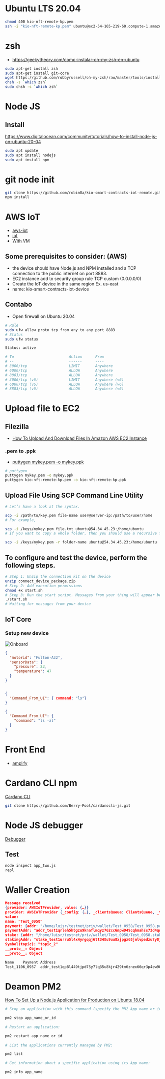 # Ubuntu LTS 20.04

```sh
chmod 400 kio-nft-remote-kp.pem
ssh -i "kio-nft-remote-kp.pem" ubuntu@ec2-54-165-219-60.compute-1.amazonaws.com
 ```
# zsh
- https://geekytheory.com/como-instalar-oh-my-zsh-en-ubuntu
  
```sh
sudo apt-get install zsh
sudo apt-get install git-core
wget https://github.com/robbyrussell/oh-my-zsh/raw/master/tools/install.sh -O - | zsh
chsh -s `which zsh`
sudo chsh -s `which zsh`
```

# Node JS

## Install
https://www.digitalocean.com/community/tutorials/how-to-install-node-js-on-ubuntu-20-04

```sh
sudo apt update
sudo apt install nodejs
sudo apt install npm
```

 # git node init

 ```sh
git clone https://github.com/robin8a/kio-smart-contracts-iot-remote.git
npm install
 ```

 # AWS IoT
- [aws-iot](https://github.com/aws/aws-iot-device-sdk-js)
- [iot](https://dev.to/vic3king/how-to-control-an-iot-device-using-aws-in-a-node-js-application-21dh)
- [With VM](https://docs.aws.amazon.com/iot/latest/developerguide/creating-a-virtual-thing.html)

## Some prerequisites to consider: (AWS)
- the device should have Node.js and NPM installed and a TCP connection to the public internet on port 8883.
- EC2 instance add to security group rule TCP custom (0.0.0.0/0)
- Create the IoT device in the same region Ex. us-east
- name: kio-smart-contracts-iot-device

## Contabo
- Open firewall on Ubuntu 20.04
```sh
# Rule
sudo ufw allow proto tcp from any to any port 8883
# Status
sudo ufw status

Status: active

# To                         Action      From
# --                         ------      ----
# 3006/tcp                   LIMIT       Anywhere                  
# 6000/tcp                   ALLOW       Anywhere                  
# 8883/tcp                   ALLOW       Anywhere                  
# 3006/tcp (v6)              LIMIT       Anywhere (v6)             
# 6000/tcp (v6)              ALLOW       Anywhere (v6)             
# 8883/tcp (v6)              ALLOW       Anywhere (v6) 
```

# Upload file to EC2

## Filezilla
- [How To Upload And Download Files In Amazon AWS EC2 Instance](https://comtechies.com/how-to-upload-and-download-files-in-amazon-aws-ec2-instance.html)

### .pem to .ppk
- [puttygen mykey.pem -o mykey.ppk](https://stackoverflow.com/questions/37286791/convert-pem-to-ppk-on-macos)
  
```sh
# puttygen
puttygen mykey.pem -o mykey.ppk
puttygen kio-nft-remote-kp.pem -o kio-nft-remote-kp.ppk
```

## Upload File Using SCP Command Line Utility

```sh
# Let’s have a look at the syntax.

scp -i /path/to/key.pem file-name user@server-ip:/path/to/user/home
# For example,

scp -i /keys/mykey.pem file.txt ubuntu@54.34.45.23:/home/ubuntu 
# If you want to copy a whole folder, then you should use a recursive flag -r with the command as shown below.

scp -i /keys/mykey.pem -r folder-name ubuntu@54.34.45.23:/home/ubuntu 
```


## To configure and test the device, perform the following steps.

```sh
# Step 1: Unzip the connection kit on the device
unzip connect_device_package.zip
# Step 2: Add execution permissions
chmod +x start.sh
# Step 3: Run the start script. Messages from your thing will appear below
./start.sh
# Waiting for messages from your device
```

## IoT Core

### Setup new device

![Onboard](_images/aws-iot-onboard.png)

```json
{
  "motorid": "Fulton-A32",
  "sensorData": {
    "pressure": 23,
    "temperature": 47
  }
}


{
  "Command_From_UI": { command: "ls"}
}

{
  "Command_From_UI": {
    "command": "ls -al"
  }
}
```

# Front End
- [amplify](https://docs.amplify.aws/lib/pubsub/getting-started/q/platform/js#step-1-create-iam-policies-for-aws-iot)


# Cardano CLI npm 

[Cardano CLI](https://www.npmjs.com/package/cardanocli-js)

```sh
git clone https://github.com/Berry-Pool/cardanocli-js.git 
```

# Node JS debugger
[Debugger](https://nodejs.org/api/debugger.html)

## Test
```sh
node inspect app_two.js 
repl
```

# Waller Creation

```json
Message received 
{provider: AWSIoTProvider, value: {…}}
provider: AWSIoTProvider {_config: {…}, _clientsQueue: ClientsQueue, _topicObservers: Map(1), _clientIdObservers: Map(1)}
value:
name: "Test_0958"
payment: {addr: "/home/luisr/testnet/priv/wallet/Test_0958/Test_0958.payment.addr", skey: "/home/luisr/testnet/priv/wallet/Test_0958/Test_0958.payment.skey", vkey: "/home/luisr/testnet/priv/wallet/Test_0958/Test_0958.payment.vkey"}
paymentAddr: "addr_test1qrleh5h8gzu9knaflmqyz762cc6npw949cqhmahss73d4qw8efl2d2gxsqp95khr20ctecwdyzs950987crj69eug09svnklcz"
stake: {addr: "/home/luisr/testnet/priv/wallet/Test_0958/Test_0958.stake.addr", skey: "/home/luisr/testnet/priv/wallet/Test_0958/Test_0958.stake.skey", vkey: "/home/luisr/testnet/priv/wallet/Test_0958/Test_0958.stake.vkey"}
stakingAddr: "stake_test1urru5l4x4yrgqqj6tt348u9uu8xjpgz68jnlvpedzu7y8jcw9ja8y"
Symbol(topic): "topic_2"
__proto__: Object
__proto__: Object
```

```js
Name	Payment Address
Test_1106_0957	addr_test1qp8l449tjpd75y7lq35u8kjr429tm6znex66qr3p4ew90l40km3w2ga3uwrfwm83d9f9anzks7sjtrpc85ukfu8msgyqqmh6gz
```

# Deamon PM2
[How To Set Up a Node.js Application for Production on Ubuntu 18.04](https://www.digitalocean.com/community/tutorials/how-to-set-up-a-node-js-application-for-production-on-ubuntu-18-04)

```sh
# Stop an application with this command (specify the PM2 App name or id):

pm2 stop app_name_or_id
 
# Restart an application:

pm2 restart app_name_or_id
 
# List the applications currently managed by PM2:

pm2 list
 
# Get information about a specific application using its App name:

pm2 info app_name

```
